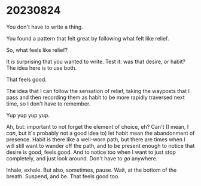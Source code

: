 # 20230824

You don't have to write a thing.

You found a pattern that felt great by following what felt like relief.

So, what feels like relief?

It _is_ surprising that you wanted to write. Test it: was that desire, or habit? The idea here is to use both.

That feels good.

The idea that I can follow the sensation of relief, taking the wayposts that I pass and then recording them as habit to be more rapidly traversed next time, so I don't have to remember.

Yup yup yup yup.

Ah, but: important to not forget the element of choice, eh? Can't (I mean, I _can_, but it's probably not a good idea to) let habit mean the abandonment of presence. Habit is there like a well-worn path, but there are times when I will still want to wander off the path, and to be present enough to notice that desire is good, feels good. And to notice too when I want to just stop completely, and just look around. Don't have to _go_ anywhere.

Inhale, exhale. But also, sometimes, pause. Wait, at the bottom of the breath. Suspend, and be. That feels good too.
